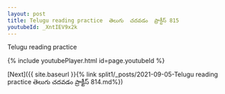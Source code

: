 ```yaml
---
layout: post
title: Telugu reading practice  తెలుగు  చదవడం  ప్రాక్టీస్ 815
youtubeId: _XntIEV9x2k
---
```

 
 
Telugu reading practice
 
 
 
 
 


{% include youtubePlayer.html id=page.youtubeId %}
 
[Next]({{ site.baseurl }}{% link  split1/_posts/2021-09-05-Telugu reading practice  తెలుగు  చదవడం  ప్రాక్టీస్ 814.md%})
 
